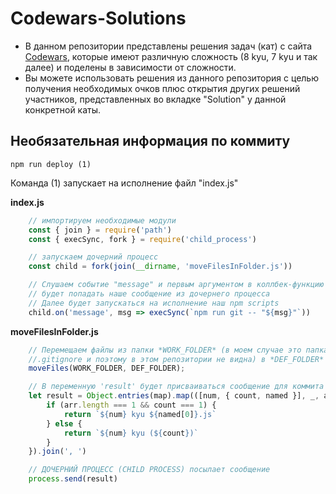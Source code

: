 # Codewars-Solutions
* В данном репозитории представлены решения задач (кат) с сайта [Codewars](https://www.codewars.com/dashboard), которые имеют различную сложность (8 kyu, 7 kyu и так далее) и поделены в зависимости от сложности. 
* Вы можете использовать решения из данного репозитория с целью получения необходимых очков плюс открытия других решений участников, представленных во вкладке "Solution" у данной конкретной каты.

## Необязательная информация по коммиту

```
npm run deploy (1)
```

Команда (1) запускает на исполнение файл "index.js"

**index.js**

```js
    // импортируем необходимые модули
    const { join } = require('path')
    const { execSync, fork } = require('child_process')

    // запускаем дочерний процесс
    const child = fork(join(__dirname, 'moveFilesInFolder.js'))

    // Слушаем событие "message" и первым аргументом в коллбек-функцию 
    // будет попадать наше сообщение из дочернего процесса
    // Далее будет запускаться на исполнение наш npm scripts
    child.on('message', msg => execSync(`npm run git -- "${msg}"`))
```
**moveFilesInFolder.js**

```js
    // Перемещаем файлы из папки *WORK_FOLDER* (в моем случае это папка "test", которая указана в 
    //.gitignore и поэтому в этом репозитории не видна) в *DEF_FOLDER*
    moveFiles(WORK_FOLDER, DEF_FOLDER);

    // В переменную 'result' будет присваиваться сообщение для коммита
    let result = Object.entries(map).map(([num, { count, named }], _, arr) => {
        if (arr.length === 1 && count === 1) {
            return `${num} kyu ${named[0]}.js`
        } else {
            return `${num} kyu (${count})`
        }
    }).join(', ')

    // ДОЧЕРНИЙ ПРОЦЕСС (CHILD PROCESS) посылает сообщение
    process.send(result)
```
